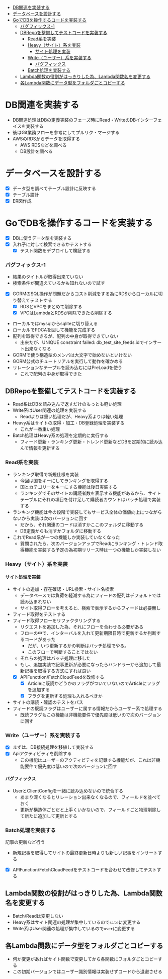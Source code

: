 - [DB関連を実装する](#db関連を実装する)
- [データベースを設計する](#データベースを設計する)
- [GoでDBを操作するコードを実装する](#goでdbを操作するコードを実装する)
    - [バグフィックス-1](#バグフィックス-1)
  - [DBRepoを整備してテストコードを実装する](#dbrepoを整備してテストコードを実装する)
    - [Read系を実装](#read系を実装)
    - [Heavy（サイト）系を実装](#heavyサイト系を実装)
      - [サイト処理を実装](#サイト処理を実装)
    - [Write（ユーザー）系を実装する](#writeユーザー系を実装する)
      - [バグフィックス](#バグフィックス)
    - [Batch処理を実装する](#batch処理を実装する)
  - [Lambda関数の役割がはっきりした為、Lambda関数名を変更する](#lambda関数の役割がはっきりした為lambda関数名を変更する)
  - [各Lambda関数にデータ型をフォルダごとコピーする](#各lambda関数にデータ型をフォルダごとコピーする)

# DB関連を実装する
- DB関連処理はDBの定義実装のフェーズ時にRead・WriteのDBインターフェイスを実装する
- 後はGit業務フローを参考にしてプルリク・マージする
- AWSのRDSからデータを取得する
  - AWS RDSなどを調べる
  - DB設計を調べる
# データベースを設計する
- [x] データ型を調べてテーブル設計に反映する
- [x] テーブル設計
- [x] ER図作成

# GoでDBを操作するコードを実装する
- [x] DBに使うデータ型を実装する
- [x] 入れ子に対して検索できるかテストする
  - [x] テスト関数をデプロイして検証する
### バグフィックス-1
- 結果のタイトルが取得出来ていない
- 検索条件が間違えているかも知れないので試す
- [x] GORMのSQL操作が問題だからコスト削減をする為にRDSからローカルに切り替えてテストする
  - [x] RDSとVPCをまとめて削除する
  - [x] VPCはLambdaとRDSが削除できたら削除する
- ローカルではmysqlからsqliteに切り替える
- ローカルでPDCAを回して機能を完成する
- 配列を取得できるが、配列の中身が取得できていない
  - 出来たが、UNIQUE constraint failed: db_test_site_feeds.idでインサート出来なくなる
- GORMで使う構造型のメンバは大文字で始めないといけない
- GORM公式のチュートリアルを実行して動作を確かめる
- リレーションなテープルを読み込むにはPreLoadを使う
  - これで配列の中身が取得できた
## DBRepoを整備してテストコードを実装する
- Read系はDBを読み込んで返すだけのもっとも軽い処理
- Write系はUser関連の処理を実装する
  - Readよりは重い処理だが、Heavy系よりは軽い処理
- Heavy系はサイトの取得・加工・DB登録処理を実装する
  - これが一番重い処理
- Batch処理はHeavy系の処理を定期的に実行する
  - フィード更新・ランキング更新・トレンド更新などDBを定期的に読み込んで情報を更新する
### Read系を実装
- ランキング取得で新規仕様を実装
  - 今回は国をキーにしてランキングを取得する
  - 国とカテゴリーをキーにする機能は後日実装する
  - ランキングでそのサイトの購読者数を表示する機能があるから、サイトテーブルにそれの項目を付け足して購読者カウントはバッチ処理で実装する
- ランキング機能は今の段階で実装してもサービス全体の価値向上につながらないから実装は次のバージョンに回す
  - だから、それ関連のコードは消すかここのフォルダに移動する
  - DB定義からも消すかフォルダに移動する
- これでRead系が一つの機能しか実装していなくなった
  - 質問されたら、次のバージョンアップでReadにランキング・トレンド取得機能を実装する予定の為初期リリース時は一つの機能しか実装しない

### Heavy（サイト）系を実装
#### サイト処理を実装
- サイトの追加・存在確認・URL検索・サイト名検索
  - データベースでは負荷を軽減する為にフィードの配列はデフォルトでは読み込まれない
  - サイト取得フローを考えると、検索で表示するからフィードは必要無し
- フィード取得をテストする
- フィード取得フローをリファクタリングする
  - リクエストを追加した為、それにフローを合わせる必要がある
  - フローの中で、インターバルを入れて更新期限日時で更新するか判断するコードがあった
    - だが、いつ更新するかの判断はバッチ処理でやる。
    - このフローで判断することではない
  - それらの処理はバッチ処理に移した
  - もし、追加実装で記事更新が必要になったらハンドラーから追加して最新記事を取得する方式にすれば良い
  - [x] APIFuncttion/FetchCloudFeedを改修する
    - [x] Articleに既読かどうかのフラグがついていないのでArticleにフラグを追加する
    - [x] フラグを更新する処理も入れるべきか

- サイトの購読・確認のテストをパス
- フィードの既読フラグはユーザーに属する情報だからユーザー系で処理する
  - 既読フラグもこの機能は非機能要件で優先度は低いので次のバージョンに回す

### Write（ユーザー）系を実装する
- [x] まずは、DB接続処理を移植して実装する
- [x] Apiアクティビティを削除する
  - この機能はユーザーのアクティビティを記録する機能だが、これは非機能要件で優先度は低いので次のバージョンに回す
#### バグフィックス
- UserとClientConfigを一緒に読み込めないので統合する
  - あまり深くなるとリレーション出来なくなるので、フィールドを並べておく
  - 更新が構造体ごとだと上手くいかないので、フィールドごと物理削除して新たに追加して更新とする

### Batch処理を実装する
記事の更新など行う
- 新規記事を取得してサイトの最終更新日時よりも新しい記事をインサートする

- [x] APIFunction/FetchCloudFeedをテストコードを合わせて改修してテストする
## Lambda関数の役割がはっきりした為、Lambda関数名を変更する
- Batch/Readは変更しない
- Heavy系はサイト関連の処理が集中しているので`site`に変更する
- Write系はUser関連の処理が集中しているので`user`に変更する

## 各Lambda関数にデータ型をフォルダごとコピーする
- 何か変更があればサイト関数で変更してから各関数にフォルダごとコピーする
- この初期バージョンではユーザー識別情報は実装せずコードから退避させる



